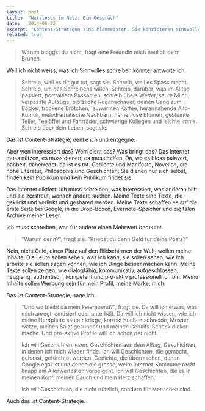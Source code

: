```yaml
---
layout: post
title:  "Nutzloses im Netz: Ein Gespräch"
date:   2014-06-23
excerpt: "Content-Strategen sind Planmeister. Sie konzipieren sinnvolle Inhaltstypen und entscheiden, welche Texte nutzlos sind. Dabei werfen sie auch schon mal das ein oder andere Kleinod über Bord. Ein Gespräch."
related: true
---
```


> Warum bloggst du nicht, fragt eine Freundin mich neulich beim Brunch.

Weil ich nicht weiss, was ich Sinnvolles schreiben könnte, antworte ich.

> Schreib, weil es dir gut tut, sagt sie. Schreib, weil es Spass macht. Schreib, um des Schreibens willen. Schreib, darüber, was im Alltag passiert, portraitiere Passanten, schreib übers Wetter, saure Milch, verpasste Aufzüge, plötzliche Regenschauer, deinen Gang zum Bäcker, trockene Brötchen, lauwarmen Kaffee, herannahende Alto-Kumuli, melodramatische Nachbarn, namenlose Blumen, geblümte Teller, Teelöffel und Fahrräder, schwierige Kollegen und leichte Ironie. Schreib über dein Leben, sagt sie.

Das ist Content-Strategie, denke ich und entgegne:

Aber wen interessiert das? Wem dient das? Was bringt das? Das Internet muss nützen, es muss dienen, es muss helfen. Da, wo es bloss palavert, babbelt, daherredet, da ist es tot. Gedichte und Manifeste, Novellen, die hohe Literatur, Philosophie und Geschichten: Sie dienen nur sich selbst, finden kein Publikum und kein Publikum findet sie.

Das Internet diktiert: Ich muss schreiben, was interessiert, was anderen hilft und sie zerstreut, wonach andere suchen. Meine Texte sind Texte, die geklickt und verlinkt und geshared werden. Meine Texte schaffen es auf die erste Seite bei Google, in die Drop-Boxen, Evernote-Speicher und digitalen Archive meiner Leser.

Ich muss schreiben, was für andere einen Mehrwert bedeutet.

> "Warum denn?", fragt sie. "Kriegst du denn Geld für deine Posts?"

Nein, nicht Geld, einen Platz auf den Bildschirmen der Welt, wollen meine Inhalte. Die Leute sollen sehen, was ich kann, sie sollen sehen, wie ich arbeite sie sollen sagen können, wie ich Dinge besser machen kann. Meine Texte sollen zeigen, wie dialogfähig, kommunikativ, aufgeschlossen, neugierig, authentisch, kompetent und pro-aktiv professionell ich bin. Meine Inhalte sollen Werbung sein für mein Profil, meine Marke, mich.

Das ist Content-Strategie, sage ich.

> "Und wo bleibt da mein Feierabend?", fragt sie. Da will ich etwas, was mich anregt, amüsiert oder unterhält. Da will ich nicht wissen, wie ich meine Herdplatte sauber kriege, korrekt Kuchen schneide, Messer wetze, meinen Salat gesunder und meinen Gehalts-Scheck dicker mache. Und pro-aktive Profile will ich schon gar nicht.
> 
> Ich will Geschichten lesen. Geschichten aus dem Alltag, Geschichten, in denen ich mich wieder finde. Ich will Geschichten, die gemocht, gehasst, gefürchtet werden. Gedichte, die überraschen, denen Google egal ist und denen die grosse, weite Internet-Kommune recht knapp am Allerwertesten vorbeigeht. Ich will Geschichten, die es in meinen Kopf, meinen Bauch und mein Herz schaffen.
> 
> Ich will Geschichten, die nicht nützlich, sondern für Menschen sind.

Auch das ist Content-Strategie.